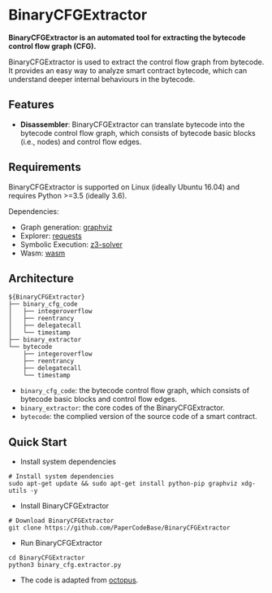 # BinaryCFGExtractor

**BinaryCFGExtractor is an automated tool for extracting the bytecode control flow graph (CFG).**

BinaryCFGExtractor is used to extract the control flow graph from bytecode. It provides an easy way to analyze smart contract bytecode, which can understand deeper internal behaviours in the bytecode.



## Features

- **Disassembler**: BinaryCFGExtractor can translate bytecode into the bytecode control flow graph, which consists of bytecode basic blocks (i.e., nodes) and control flow edges. 



## Requirements

BinaryCFGExtractor is supported on Linux (ideally Ubuntu 16.04) and requires Python >=3.5 (ideally 3.6).

Dependencies:
* Graph generation: [graphviz](https://graphviz.gitlab.io/download/)
* Explorer: [requests](http://docs.python-requests.org/en/master/#)
* Symbolic Execution: [z3-solver](https://pypi.org/project/z3-solver/)
* Wasm: [wasm](https://github.com/athre0z/wasm)



## Architecture
```shell
${BinaryCFGExtractor}
├── binary_cfg_code
│   ├── integeroverflow
│   ├── reentrancy
│   ├── delegatecall
│   └── timestamp
├── binary_extractor
└── bytecode
    ├── integeroverflow
    ├── reentrancy
    ├── delegatecall
    └── timestamp
```

* `binary_cfg_code`: the bytecode control flow graph, which consists of bytecode basic blocks and control flow edges.
* `binary_extractor`: the core codes of the BinaryCFGExtractor.
* `bytecode`: the complied version of the source code of a smart contract.



## Quick Start

- Install system dependencies
```
# Install system dependencies
sudo apt-get update && sudo apt-get install python-pip graphviz xdg-utils -y
```

- Install BinaryCFGExtractor
```
# Download BinaryCFGExtractor
git clone https://github.com/PaperCodeBase/BinaryCFGExtractor
```

- Run BinaryCFGExtractor
```
cd BinaryCFGExtractor
python3 binary_cfg.extractor.py
```

- The code is adapted from [octopus](https://github.com/pventuzelo/octopus).


